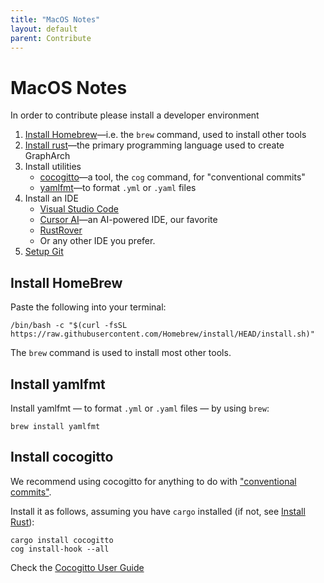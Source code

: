 ```yaml
---
title: "MacOS Notes"
layout: default
parent: Contribute
---
```


# MacOS Notes

In order to contribute please install a developer environment

1. [Install Homebrew](https://brew.sh/)&mdash;i.e. the `brew` command, used to install other tools
1. [Install rust](#install-rust-with-brew)&mdash;the primary programming language used to create GraphArch
1. Install utilities
   - [cocogitto](#cocogitto)&mdash;a tool, the `cog` command, for "conventional commits"
   - [yamlfmt](#yamlfmt)&mdash;to format `.yml` or `.yaml` files
1. Install an IDE
   - [Visual Studio Code](https://code.visualstudio.com/docs/setup/mac)
   - [Cursor AI](https://www.cursor.com/)&mdash;an AI-powered IDE, our favorite
   - [RustRover](https://www.jetbrains.com/rust/)
   - Or any other IDE you prefer.
1. [Setup Git](git-setup.md)

## Install HomeBrew

Paste the following into your terminal:

```shell
/bin/bash -c "$(curl -fsSL https://raw.githubusercontent.com/Homebrew/install/HEAD/install.sh)"
```

The `brew` command is used to install most other tools.

## Install yamlfmt

Install yamlfmt &mdash; to format `.yml` or `.yaml` files &mdash;
by using `brew`:

```shell
brew install yamlfmt
```

## Install cocogitto

We recommend using cocogitto for anything to do with ["conventional commits"](./contribute-code.md#conventional-commits).

Install it as follows, assuming you have `cargo` installed (if not, see [Install Rust](./rust-install.md)):

```shell
cargo install cocogitto
cog install-hook --all
```

Check the [Cocogitto User Guide](https://docs.cocogitto.io/guide/init.html)
